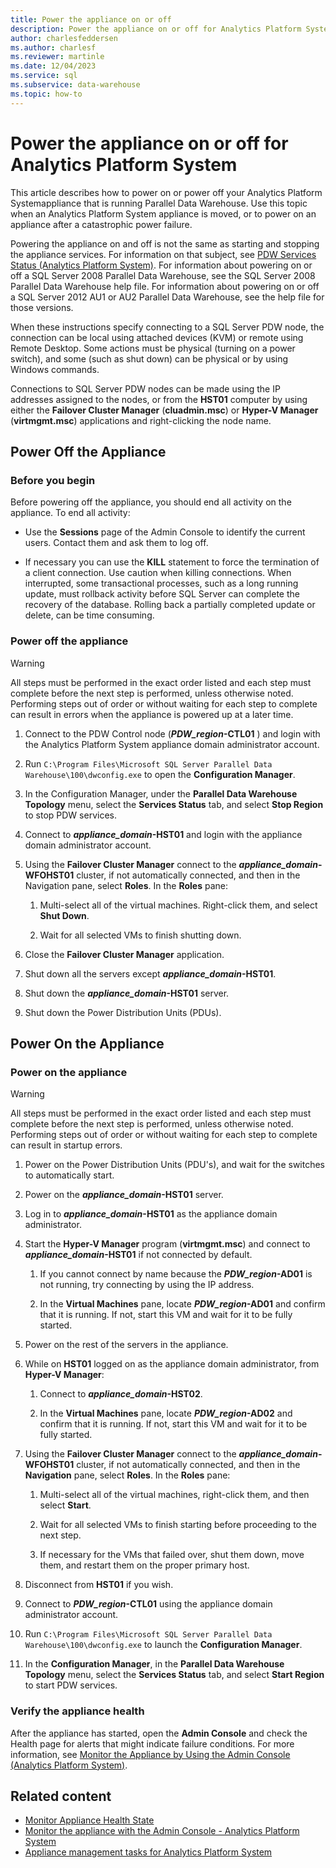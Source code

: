 ```yaml
---
title: Power the appliance on or off
description: Power the appliance on or off for Analytics Platform System
author: charlesfeddersen
ms.author: charlesf
ms.reviewer: martinle
ms.date: 12/04/2023
ms.service: sql
ms.subservice: data-warehouse
ms.topic: how-to
---
```


# Power the appliance on or off for Analytics Platform System
This article describes how to power on or power off your Analytics Platform Systemappliance that is running Parallel Data Warehouse. Use this topic when an Analytics Platform System appliance is moved, or to power on an appliance after a catastrophic power failure.  
  
Powering the appliance on and off is not the same as starting and stopping the appliance services. For information on that subject, see [PDW Services Status (Analytics Platform System)](pdw-services-status.md). For information about powering on or off a SQL Server 2008 Parallel Data Warehouse, see the SQL Server 2008 Parallel Data Warehouse help file. For information about powering on or off a SQL Server 2012 AU1 or AU2 Parallel Data Warehouse, see the help file for those versions.  
  
When these instructions specify connecting to a SQL Server PDW node, the connection can be local using attached devices (KVM) or remote using Remote Desktop. Some actions must be physical (turning on a power switch), and some (such as shut down) can be physical or by using Windows commands.  
  
Connections to SQL Server PDW nodes can be made using the IP addresses assigned to the nodes, or from the **HST01** computer by using either the **Failover Cluster Manager** (**cluadmin.msc**) or **Hyper-V Manager** (**virtmgmt.msc**) applications and right-clicking the node name.  
  
## <a id="PowerOff"></a> Power Off the Appliance
  
### Before you begin
Before powering off the appliance, you should end all activity on the appliance. To end all activity:  
  
-   Use the **Sessions** page of the Admin Console to identify the current users. Contact them and ask them to log off.  
  
-   If necessary you can use the **KILL** statement to force the termination of a client connection. Use caution when killing connections. When interrupted, some transactional processes, such as a long running update, must rollback activity before SQL Server can complete the recovery of the database. Rolling back a partially completed update or delete, can be time consuming.  
  
### <a id="to-power-off-the-appliance"></a> Power off the appliance
  
> [!WARNING]  
> All steps must be performed in the exact order listed and each step must complete before the next step is performed, unless otherwise noted. Performing steps out of order or without waiting for each step to complete can result in errors when the appliance is powered up at a later time.  
  
1. Connect to the PDW Control node (**_PDW_region_-CTL01** ) and login with the Analytics Platform System appliance domain administrator account.  
  
1. Run `C:\Program Files\Microsoft SQL Server Parallel Data Warehouse\100\dwconfig.exe` to open the **Configuration Manager**.  
  
1. In the Configuration Manager, under the **Parallel Data Warehouse Topology** menu, select the **Services Status** tab, and select **Stop Region** to stop PDW services.   
  
1. Connect to **_appliance_domain_-HST01** and login with the appliance domain administrator account.  
  
1. Using the **Failover Cluster Manager** connect to the **_appliance_domain_-WFOHST01** cluster, if not automatically connected, and then in the Navigation pane, select **Roles**. In the **Roles** pane:  
  
    1. Multi-select all of the virtual machines. Right-click them, and select **Shut Down**.  
  
    1. Wait for all selected VMs to finish shutting down.  
  
1. Close the **Failover Cluster Manager** application.  
  
1. Shut down all the servers except **_appliance_domain_-HST01**.  
  
1. Shut down the **_appliance_domain_-HST01** server.  
  
1. Shut down the Power Distribution Units (PDUs).  
  
## <a id="PowerOn"></a> Power On the Appliance
  
### <a id="to-power-on-the-appliance"></a> Power on the appliance
  
> [!WARNING]  
> All steps must be performed in the exact order listed and each step must complete before the next step is performed, unless otherwise noted. Performing steps out of order or without waiting for each step to complete can result in startup errors.  
  
1. Power on the Power Distribution Units (PDU's), and wait for the switches to automatically start.  
  
1. Power on the **_appliance_domain_-HST01** server.  
  
1. Log in to **_appliance_domain_-HST01** as the appliance domain administrator.  
  
1. Start the **Hyper-V Manager** program (**virtmgmt.msc**) and connect to **_appliance_domain_-HST01** if not connected by default.  
  
    1. If you cannot connect by name because the **_PDW_region_-AD01** is not running, try connecting by using the IP address.  
  
    1. In the **Virtual Machines** pane, locate **_PDW_region_-AD01** and confirm that it is running. If not, start this VM and wait for it to be fully started.  
  
1. Power on the rest of the servers in the appliance.  
  
1. While on **HST01** logged on as the appliance domain administrator, from **Hyper-V Manager**:  
  
    1. Connect to **_appliance_domain_-HST02**.  
  
    1. In the **Virtual Machines** pane, locate **_PDW_region_-AD02** and confirm that it is running.  If not, start this VM and wait for it to be fully started.  
  
1. Using the **Failover Cluster Manager** connect to the **_appliance_domain_-WFOHST01** cluster, if not automatically connected, and then in the **Navigation** pane, select **Roles**. In the **Roles** pane:  
  
    1. Multi-select all of the virtual machines, right-click them, and then select **Start**.  
  
    1. Wait for all selected VMs to finish starting before proceeding to the next step.  
  
    1. If necessary for the VMs that failed over, shut them down, move them, and restart them on the proper primary host.  
  
1. Disconnect from **HST01** if you wish.  
  
1. Connect to **_PDW_region_-CTL01** using the appliance domain administrator account.  
  
1. Run `C:\Program Files\Microsoft SQL Server Parallel Data Warehouse\100\dwconfig.exe` to launch the **Configuration Manager**.  
  
1. In the **Configuration Manager**, in the **Parallel Data Warehouse Topology** menu, select the **Services Status** tab, and select **Start Region** to start PDW services.  
  
### <a id="to-verify-the-appliance-health"></a> Verify the appliance health
After the appliance has started, open the **Admin Console** and check the Health page for alerts that might indicate failure conditions. For more information, see [Monitor the Appliance by Using the Admin Console (Analytics Platform System)](monitor-the-appliance-by-using-the-admin-console.md).  
  
## Related content

- [Monitor Appliance Health State](monitor-appliance-health-state.md)
- [Monitor the appliance with the Admin Console - Analytics Platform System](monitor-the-appliance-by-using-the-admin-console.md)
- [Appliance management tasks for Analytics Platform System](appliance-management-tasks.md)
